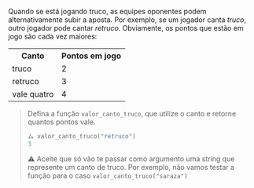 Quando se está jogando truco, as equipes oponentes podem alternativamente subir a aposta. Por exemplo, se um jogador canta _truco_, outro jogador pode cantar _retruco_. Obviamente, os pontos que estão em jogo são cada vez maiores:

<table class="table table-striped" align="center">
   <tr><th>Canto</th><th>Pontos em jogo</th></tr>
   <tr><td>truco</td><td>2</td></tr>
   <tr><td>retruco</td><td>3</td></tr>
   <tr><td>vale quatro</td><td>4</td></tr>
</table>

> Defina a função `valor_canto_truco`, que utilize o canto e retorne quantos pontos vale.
>
> ```python
> ム valor_canto_truco("retruco")
> 3
> ```
>
> :warning: Aceite que só vão te passar como argumento uma string que represente um canto de truco. Por exemplo, não vamos testar a função para o caso `valor_canto_truco("saraza")`

